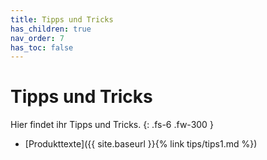 ```yaml
---
title: Tipps und Tricks
has_children: true
nav_order: 7
has_toc: false
---
```


# Tipps und Tricks

Hier findet ihr Tipps und Tricks.
{: .fs-6 .fw-300 }

- [Produkttexte]({{ site.baseurl }}{% link tips/tips1.md %})